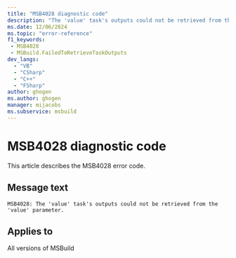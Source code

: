 ```yaml
---
title: "MSB4028 diagnostic code"
description: "The 'value' task's outputs could not be retrieved from the 'value' parameter."
ms.date: 12/06/2024
ms.topic: "error-reference"
f1_keywords:
 - MSB4028
 - MSBuild.FailedToRetrieveTaskOutputs
dev_langs:
  - "VB"
  - "CSharp"
  - "C++"
  - "FSharp"
author: ghogen
ms.author: ghogen
manager: mijacobs
ms.subservice: msbuild
---
```


# MSB4028 diagnostic code

<!-- :::ErrorDefinitionDescription::: -->
<!-- :::editable-content name="introDescription"::: -->
This article describes the MSB4028 error code.
<!-- :::editable-content-end::: -->

## Message text

`MSB4028: The 'value' task's outputs could not be retrieved from the 'value' parameter.`

<!-- :::editable-content name="postOutputDescription"::: -->
<!--
{StrBegin="MSB4028: "}
-->
<!-- :::editable-content-end::: -->
<!-- :::ErrorDefinitionDescription-end::: -->

## Applies to

All versions of MSBuild
